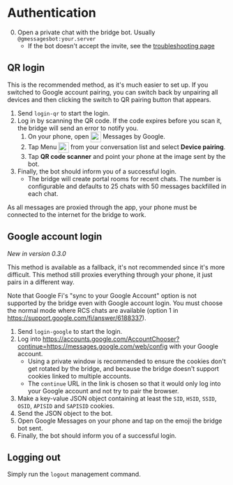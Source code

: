 # Authentication
0. Open a private chat with the bridge bot. Usually `@gmessagesbot:your.server`
   * If the bot doesn't accept the invite, see the [troubleshooting page](../../general/troubleshooting.md)

## QR login
This is the recommended method, as it's much easier to set up. If you switched
to Google account pairing, you can switch back by unpairing all devices and
then clicking the switch to QR pairing button that appears.

1. Send `login-qr` to start the login.
2. Log in by scanning the QR code. If the code expires before you scan it, the
   bridge will send an error to notify you.
   1. On your phone, open <img src="./messages.svg" class="gm-icon" alt="" />
      Messages by Google.
   2. Tap Menu <img src="./menu.svg" class="gm-icon" alt="" />
      from your conversation list and select **Device pairing**.
   3. Tap **QR code scanner** and point your phone at the image sent by the bot.
3. Finally, the bot should inform you of a successful login.
   * The bridge will create portal rooms for recent chats. The number is
     configurable and defaults to 25 chats with 50 messages backfilled in each
     chat.

As all messages are proxied through the app, your phone must be connected to
the internet for the bridge to work.

## Google account login
_New in version 0.3.0_

This method is available as a fallback, it's not recommended since it's more
difficult. This method still proxies everything through your phone, it just
pairs in a different way.

Note that Google Fi's "sync to your Google Account" option is not supported by
the bridge even with Google account login. You must choose the normal mode
where RCS chats are available (option 1 in <https://support.google.com/fi/answer/6188337>).

1. Send `login-google` to start the login.
2. Log into <https://accounts.google.com/AccountChooser?continue=https://messages.google.com/web/config>
   with your Google account.
   * Using a private window is recommended to ensure the cookies don't get
     rotated by the bridge, and because the bridge doesn't support cookies
     linked to multiple accounts.
   * The `continue` URL in the link is chosen so that it would only log into
     your Google account and not try to pair the browser.
3. Make a key-value JSON object containing at least the `SID`, `HSID`, `SSID`,
   `OSID`, `APISID` and `SAPISID` cookies.
4. Send the JSON object to the bot.
5. Open Google Messages on your phone and tap on the emoji the bridge bot sent.
6. Finally, the bot should inform you of a successful login.

## Logging out
Simply run the `logout` management command.

<style>
img.gm-icon {
  height: 24px;
  vertical-align: middle;
}
</style>
